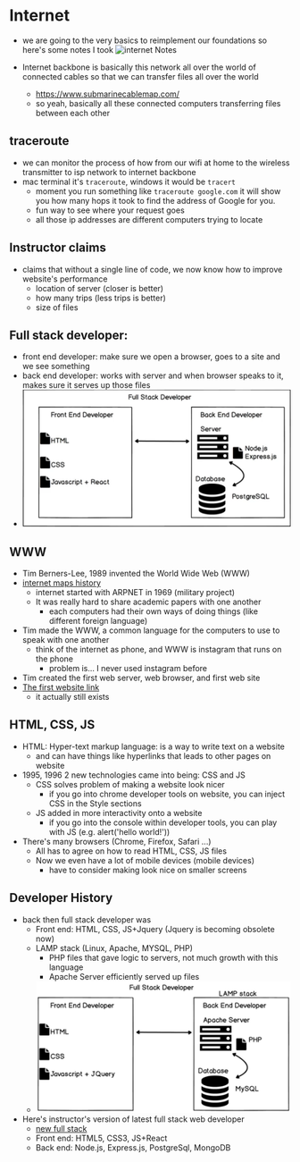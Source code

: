 # Internet
- we are going to the very basics to reimplement our foundations so here's some notes I took
![internet Notes](images/p01_internetNotes.jpg "basic internet notes ")

- Internet backbone is basically this network all over the world of connected cables so that we can transfer files all over the world
    - https://www.submarinecablemap.com/ 
    - so yeah, basically all these connected computers transferring files between each other

## traceroute
- we can monitor the process of how from our wifi at home to the wireless transmitter to isp network to internet backbone
- mac terminal it's `traceroute`, windows it would be `tracert`
    - moment you run something like `traceroute google.com` it will show you how many hops it took to find the address of Google for you.
    - fun way to see where your request goes
    - all those ip addresses are different computers trying to locate

## Instructor claims
- claims that without a single line of code, we now know how to improve website's performance
    - location of server (closer is better)
    - how many trips (less trips is better)
    - size of files 

## Full stack developer:
- front end developer: make sure we open a browser, goes to a site and we see something 
- back end developer: works with server and when browser speaks to it, makes sure it serves up those files
- ![full stack developer](images/fullStackDev.png "Full stack developer sample")

## WWW
- Tim Berners-Lee, 1989 invented the World Wide Web (WWW)
- [internet maps history](https://www.voc.com/a/internet-maps)
    - internet started with ARPNET in 1969 (military project)
    - It was really hard to share academic papers with one another
        - each computers had their own ways of doing things (like different foreign language)
- Tim made the WWW, a common language for the computers to use to speak with one another
    - think of the internet as phone, and WWW is instagram that runs on the phone
        - problem is... I never used instagram before
- Tim created the first web server, web browser, and first web site
- [The first website link](http://info.cern.ch/hypertext/WWW/TheProject.html)
    - it actually still exists

## HTML, CSS, JS
- HTML: Hyper-text markup language: is a way to write text on a website
    - and can have things like hyperlinks that leads to other pages on website
- 1995, 1996 2 new technologies came into being: CSS and JS
    - CSS solves problem of making a website look nicer
        - if you go into chrome developer tools on website, you can inject CSS in the Style sections
    - JS added in more interactivity onto a website
        - if you go into the console within developer tools, you can play with JS (e.g. alert('hello world!'))
- There's many browsers (Chrome, Firefox, Safari ...)
    - All has to agree on how to read HTML, CSS, JS files
    - Now we even have a lot of mobile devices (mobile devices)
        - have to consider making look nice on smaller screens

## Developer History
- back then full stack developer was
    - Front end: HTML, CSS, JS+Jquery (Jquery is becoming obsolete now)
    - LAMP stack (Linux, Apache, MYSQL, PHP)
        - PHP files that gave logic to servers, not much growth with this language
        - Apache Server efficiently served up files
    - ![oldFullStack](images/oldFullStack.png "Old full stack developer")
- Here's instructor's version of latest full stack web developer
    - [new full stack](images/newFullStack.png "new full satck developer")
    - Front end: HTML5, CSS3, JS+React
    - Back end: Node.js, Express.js, PostgreSql, MongoDB
    

